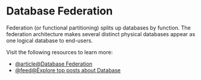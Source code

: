 # Database Federation

Federation (or functional partitioning) splits up databases by function. The federation architecture makes several distinct physical databases appear as one logical database to end-users.

Visit the following resources to learn more:

- [@article@Database Federation](https://dev.to/karanpratapsingh/system-design-the-complete-course-10fo#database-federation)
- [@feed@Explore top posts about Database](https://app.daily.dev/tags/database?ref=roadmapsh)
